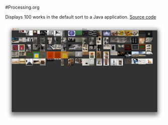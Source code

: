 #Processing.org

Displays 100 works in the default sort to a Java application. <a href="procesing.pde">Source code</a>

<img src="processing.jpg" />

